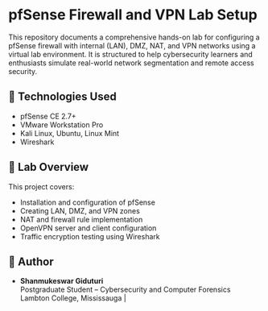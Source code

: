 # pfSense Firewall and VPN Lab Setup

This repository documents a comprehensive hands-on lab for configuring a pfSense firewall with internal (LAN), DMZ, NAT, and VPN networks using a virtual lab environment. It is structured to help cybersecurity learners and enthusiasts simulate real-world network segmentation and remote access security.

## 🔧 Technologies Used
- pfSense CE 2.7+
- VMware Workstation Pro
- Kali Linux, Ubuntu, Linux Mint
- Wireshark

## 🧩 Lab Overview
This project covers:
- Installation and configuration of pfSense
- Creating LAN, DMZ, and VPN zones
- NAT and firewall rule implementation
- OpenVPN server and client configuration
- Traffic encryption testing using Wireshark



## 🧠 Author
- **Shanmukeswar Giduturi**  
  Postgraduate Student – Cybersecurity and Computer Forensics  
  Lambton College, Mississauga |



